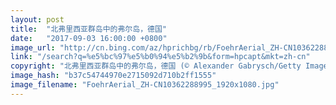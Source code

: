 ```yaml
---
layout: post
title:  "北弗里西亚群岛中的弗尔岛，德国"
date:   "2017-09-03 16:00:00 +0800"
image_url: "http://cn.bing.com/az/hprichbg/rb/FoehrAerial_ZH-CN10362288995_1920x1080.jpg"
link: "/search?q=%e5%bc%97%e5%b0%94%e5%b2%9b&form=hpcapt&mkt=zh-cn"
copyright: "北弗里西亚群岛中的弗尔岛，德国 (© Alexander Gabrysch/Getty Images)"
image_hash: "b37c54744970e2715092d710b2ff1555"
image_filename: "FoehrAerial_ZH-CN10362288995_1920x1080.jpg"
---
```

